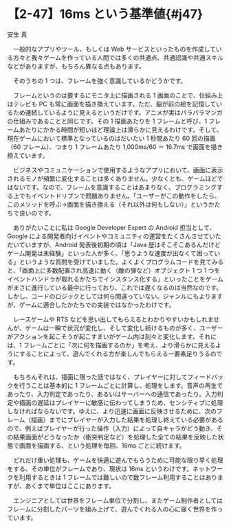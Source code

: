 # 【2-47】16ms という基準値{#j47}

<div class="author">安生 真</div>

　一般的なアプリやツール、もしくは Web サービスといったものを作成している方々と我々ゲームを作っている人間では多くの共通点、共通認識や共通スキルなどがありますが、もちろん異なる点もあります。

　そのうちの 1 つは、フレームを強く意識しているかどうかです。

　フレームというのは要するにモニタ上に描画される 1 画面のことで、仕組み上はテレビも PC も常に画面を描き換えています。ただ、脳が前の絵を記憶しているため連続しているように見えるというだけです。アニメが実はパラパラマンガの仕組みであることと同じです。その 1 描画あたりを 1 フレームと呼び、1 フレームあたりにかかる時間が短いほど理論上は滑らかに見えるわけです。そして、現在ゲームにおいて標準となっているのはだいたい 1 秒間あたり 60 回の描画（60 フレーム）、つまり 1 フレームあたり 1,000ms/60 ＝ 16.7ms で画面を描き換えています。

　ビジネスやコミュニケーションで使用するようなアプリにおいて、画面に表示されるモノが頻繁に変化することは多くありません。少なくとも、ゲームほどではないです。なので、フレームを意識することはあまりなく、プログラミングする上でもイベントドリブンで問題ありません。「ユーザーがこの動作をしたら、このメソッドを呼ぶ→画面を描き換える（それ以外は何もしない）」というかたちで良いのです。

　ありがたいことに私は Google Developer Expert の Android 担当として、Google による開発者向けイベントやコミュニティの運営をたくさんさせていただいていますが、Android 発表後初期の頃は「Java 歴はそこそこあるんだけどゲーム開発は未経験」といった人が多く、「思うような速度が出なくて困っている」というような質問を受けていました。よくよくプログラムコードを見てみると、「画面上に多数配置され高速に動く（敵の弾など）オブジェクト 1 つ 1 つをイベントハンドラが取れるかたちでインスタンス化する」といったことをゲームがまさに進行している最中に行っており、これでは遅くなるのは当然なのです。しかし、コードのロジックとしては何ら間違っていない。ジャンルにもよりますが、ゲームに適合したかたちでの実装ではなかったわけです。

　レースゲームや RTS などを思い出してもらえるとわかりやすいかもしれませんが、ゲームは一瞬で状況が変化し、そして変化し続けるものが多く、ユーザーがアクションを起こそうが起こすまいがゲーム内は刻々と変化します。それには、1 フレームごとに「次に何を描画するのか」を考え、より滑らかに見えるようにすることによって、遊んでくれる方が楽しんでもらえる一要素足りうるのです。

　もちろんそれは、描画に限った話ではなく、プレイヤーに対してフィードバックを行うことは基本的に 1 フレームごとに計算し、処理をします。音声の再生であったり、入力判定であったり、あるいはサーバーへの通信であったり。入力判定や描画の遅延はプレイヤーに敏感に伝わってしまうため、センシティブに処理しなければならないです。ゆえに、より迅速に画面に反映させるために、次のフレーム（描画）までにプレイヤーが入力した結果を処理し終えている必要があるので、例えばプレイヤーが行った操作（入力）によって自キャラがどう動き、その結果画面がどうなったか（衝突判定など）を処理した全ての結果を反映した状態で画面を描画する、という処理を毎回、16ms ごとに続けます。

　どれだけ重い処理も、ゲームを快適に遊んでもらうために可能な限り早く処理をする、その単位がフレームであり、現状は 16ms というわけです。ネットワークを利用するときは 1 フレームでは難しいので数フレーム利用することはありますが、あくまで単位はここにあります。

　エンジニアとしては世界をフレーム単位で分割し、またゲーム制作者としてはフレームに分割したパーツを組み上げて、遊んでくれる人の心に届く世界を作っています。
